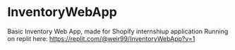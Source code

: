 # InventoryWebApp
Basic Inventory Web App, made for Shopify internshiup application
Running on replit here: https://replit.com/@weir99/InventoryWebApp?v=1
